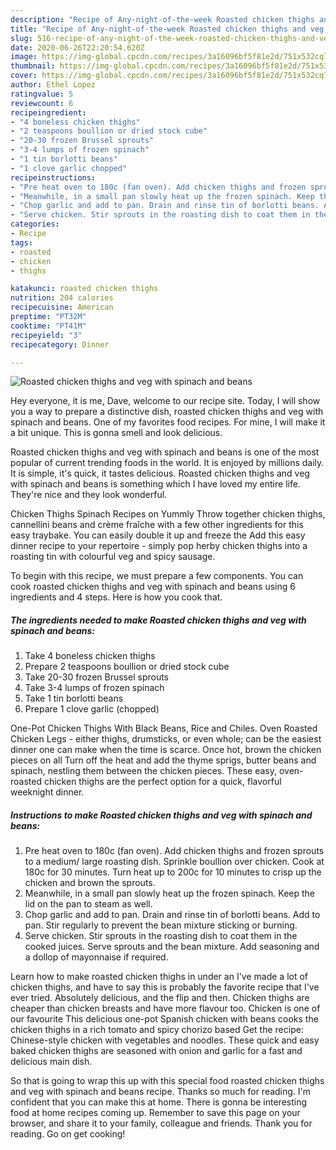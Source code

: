 ```yaml
---
description: "Recipe of Any-night-of-the-week Roasted chicken thighs and veg with spinach and beans"
title: "Recipe of Any-night-of-the-week Roasted chicken thighs and veg with spinach and beans"
slug: 516-recipe-of-any-night-of-the-week-roasted-chicken-thighs-and-veg-with-spinach-and-beans
date: 2020-06-26T22:20:54.620Z
image: https://img-global.cpcdn.com/recipes/3a16096bf5f81e2d/751x532cq70/roasted-chicken-thighs-and-veg-with-spinach-and-beans-recipe-main-photo.jpg
thumbnail: https://img-global.cpcdn.com/recipes/3a16096bf5f81e2d/751x532cq70/roasted-chicken-thighs-and-veg-with-spinach-and-beans-recipe-main-photo.jpg
cover: https://img-global.cpcdn.com/recipes/3a16096bf5f81e2d/751x532cq70/roasted-chicken-thighs-and-veg-with-spinach-and-beans-recipe-main-photo.jpg
author: Ethel Lopez
ratingvalue: 5
reviewcount: 6
recipeingredient:
- "4 boneless chicken thighs"
- "2 teaspoons boullion or dried stock cube"
- "20-30 frozen Brussel sprouts"
- "3-4 lumps of frozen spinach"
- "1 tin borlotti beans"
- "1 clove garlic chopped"
recipeinstructions:
- "Pre heat oven to 180c (fan oven). Add chicken thighs and frozen sprouts to a medium/ large roasting dish. Sprinkle boullion over chicken. Cook at 180c for 30 minutes. Turn heat up to 200c for 10 minutes to crisp up the chicken and brown the sprouts."
- "Meanwhile, in a small pan slowly heat up the frozen spinach. Keep the lid on the pan to steam as well."
- "Chop garlic and add to pan. Drain and rinse tin of borlotti beans. Add to pan. Stir regularly to prevent the bean mixture sticking or burning."
- "Serve chicken. Stir sprouts in the roasting dish to coat them in the cooked juices. Serve sprouts and the bean mixture. Add seasoning and a dollop of mayonnaise if required."
categories:
- Recipe
tags:
- roasted
- chicken
- thighs

katakunci: roasted chicken thighs 
nutrition: 204 calories
recipecuisine: American
preptime: "PT32M"
cooktime: "PT41M"
recipeyield: "3"
recipecategory: Dinner

---
```



![Roasted chicken thighs and veg with spinach and beans](https://img-global.cpcdn.com/recipes/3a16096bf5f81e2d/751x532cq70/roasted-chicken-thighs-and-veg-with-spinach-and-beans-recipe-main-photo.jpg)

Hey everyone, it is me, Dave, welcome to our recipe site. Today, I will show you a way to prepare a distinctive dish, roasted chicken thighs and veg with spinach and beans. One of my favorites food recipes. For mine, I will make it a bit unique. This is gonna smell and look delicious.

Roasted chicken thighs and veg with spinach and beans is one of the most popular of current trending foods in the world. It is enjoyed by millions daily. It is simple, it's quick, it tastes delicious. Roasted chicken thighs and veg with spinach and beans is something which I have loved my entire life. They're nice and they look wonderful.

Chicken Thighs Spinach Recipes on Yummly Throw together chicken thighs, cannellini beans and crème fraîche with a few other ingredients for this easy traybake. You can easily double it up and freeze the Add this easy dinner recipe to your repertoire - simply pop herby chicken thighs into a roasting tin with colourful veg and spicy sausage.


To begin with this recipe, we must prepare a few components. You can cook roasted chicken thighs and veg with spinach and beans using 6 ingredients and 4 steps. Here is how you cook that.

<!--inarticleads1-->

##### The ingredients needed to make Roasted chicken thighs and veg with spinach and beans:

1. Take 4 boneless chicken thighs
1. Prepare 2 teaspoons boullion or dried stock cube
1. Take 20-30 frozen Brussel sprouts
1. Take 3-4 lumps of frozen spinach
1. Take 1 tin borlotti beans
1. Prepare 1 clove garlic (chopped)


One-Pot Chicken Thighs With Black Beans, Rice and Chiles. Oven Roasted Chicken Legs - either thighs, drumsticks, or even whole; can be the easiest dinner one can make when the time is scarce. Once hot, brown the chicken pieces on all Turn off the heat and add the thyme sprigs, butter beans and spinach, nestling them between the chicken pieces. These easy, oven-roasted chicken thighs are the perfect option for a quick, flavorful weeknight dinner. 

<!--inarticleads2-->

##### Instructions to make Roasted chicken thighs and veg with spinach and beans:

1. Pre heat oven to 180c (fan oven). Add chicken thighs and frozen sprouts to a medium/ large roasting dish. Sprinkle boullion over chicken. Cook at 180c for 30 minutes. Turn heat up to 200c for 10 minutes to crisp up the chicken and brown the sprouts.
1. Meanwhile, in a small pan slowly heat up the frozen spinach. Keep the lid on the pan to steam as well.
1. Chop garlic and add to pan. Drain and rinse tin of borlotti beans. Add to pan. Stir regularly to prevent the bean mixture sticking or burning.
1. Serve chicken. Stir sprouts in the roasting dish to coat them in the cooked juices. Serve sprouts and the bean mixture. Add seasoning and a dollop of mayonnaise if required.


Learn how to make roasted chicken thighs in under an I&#39;ve made a lot of chicken thighs, and have to say this is probably the favorite recipe that I&#39;ve ever tried. Absolutely delicious, and the flip and then. Chicken thighs are cheaper than chicken breasts and have more flavour too. Chicken is one of our favourite This delicious one-pot Spanish chicken with beans cooks the chicken thighs in a rich tomato and spicy chorizo based Get the recipe: Chinese-style chicken with vegetables and noodles. These quick and easy baked chicken thighs are seasoned with onion and garlic for a fast and delicious main dish. 

So that is going to wrap this up with this special food roasted chicken thighs and veg with spinach and beans recipe. Thanks so much for reading. I'm confident that you can make this at home. There is gonna be interesting food at home recipes coming up. Remember to save this page on your browser, and share it to your family, colleague and friends. Thank you for reading. Go on get cooking!
